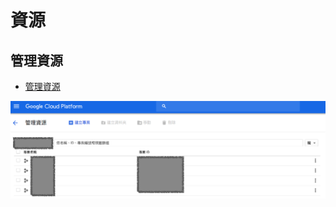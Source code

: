 # 資源


## 管理資源

* [管理資源](https://console.cloud.google.com/cloud-resource-manager)

![管理資源](./images/cloud-resource-manager.png)
